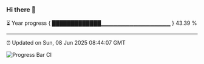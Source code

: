 ### Hi there 👋

⏳ Year progress { █████████████▁▁▁▁▁▁▁▁▁▁▁▁▁▁▁▁▁ } 43.39 %

---

⏰ Updated on Sun, 08 Jun 2025 08:44:07 GMT

![Progress Bar CI](https://github.com/IshwaranRudhara/GIT-ACTION/workflows/Progress%20Bar%20CI/badge.svg)
